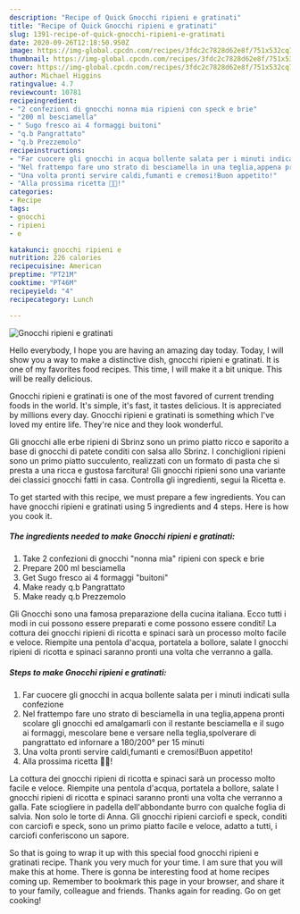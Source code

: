 ```yaml
---
description: "Recipe of Quick Gnocchi ripieni e gratinati"
title: "Recipe of Quick Gnocchi ripieni e gratinati"
slug: 1391-recipe-of-quick-gnocchi-ripieni-e-gratinati
date: 2020-09-26T12:18:50.950Z
image: https://img-global.cpcdn.com/recipes/3fdc2c7828d62e8f/751x532cq70/gnocchi-ripieni-e-gratinati-recipe-main-photo.jpg
thumbnail: https://img-global.cpcdn.com/recipes/3fdc2c7828d62e8f/751x532cq70/gnocchi-ripieni-e-gratinati-recipe-main-photo.jpg
cover: https://img-global.cpcdn.com/recipes/3fdc2c7828d62e8f/751x532cq70/gnocchi-ripieni-e-gratinati-recipe-main-photo.jpg
author: Michael Higgins
ratingvalue: 4.7
reviewcount: 10781
recipeingredient:
- "2 confezioni di gnocchi nonna mia ripieni con speck e brie"
- "200 ml besciamella"
- " Sugo fresco ai 4 formaggi buitoni"
- "q.b Pangrattato"
- "q.b Prezzemolo"
recipeinstructions:
- "Far cuocere gli gnocchi in acqua bollente salata per i minuti indicati sulla confezione"
- "Nel frattempo fare uno strato di besciamella in una teglia,appena pronti scolare gli gnocchi ed amalgamarli con il restante besciamella e il sugo ai formaggi, mescolare bene e versare nella teglia,spolverare di pangrattato ed infornare a 180/200° per 15 minuti"
- "Una volta pronti servire caldi,fumanti e cremosi!Buon appetito!"
- "Alla prossima ricetta 👩‍🍳!"
categories:
- Recipe
tags:
- gnocchi
- ripieni
- e

katakunci: gnocchi ripieni e 
nutrition: 226 calories
recipecuisine: American
preptime: "PT21M"
cooktime: "PT46M"
recipeyield: "4"
recipecategory: Lunch

---
```



![Gnocchi ripieni e gratinati](https://img-global.cpcdn.com/recipes/3fdc2c7828d62e8f/751x532cq70/gnocchi-ripieni-e-gratinati-recipe-main-photo.jpg)

Hello everybody, I hope you are having an amazing day today. Today, I will show you a way to make a distinctive dish, gnocchi ripieni e gratinati. It is one of my favorites food recipes. This time, I will make it a bit unique. This will be really delicious.

Gnocchi ripieni e gratinati is one of the most favored of current trending foods in the world. It's simple, it's fast, it tastes delicious. It is appreciated by millions every day. Gnocchi ripieni e gratinati is something which I've loved my entire life. They're nice and they look wonderful.

Gli gnocchi alle erbe ripieni di Sbrinz sono un primo piatto ricco e saporito a base di gnocchi di patete conditi con salsa allo Sbrinz. I conchiglioni ripieni sono un primo piatto succulento, realizzati con un formato di pasta che si presta a una ricca e gustosa farcitura! Gli gnocchi ripieni sono una variante dei classici gnocchi fatti in casa. Controlla gli ingredienti, segui la Ricetta e.


To get started with this recipe, we must prepare a few ingredients. You can have gnocchi ripieni e gratinati using 5 ingredients and 4 steps. Here is how you cook it.

<!--inarticleads1-->

##### The ingredients needed to make Gnocchi ripieni e gratinati:

1. Take 2 confezioni di gnocchi &#34;nonna mia&#34; ripieni con speck e brie
1. Prepare 200 ml besciamella
1. Get  Sugo fresco ai 4 formaggi &#34;buitoni&#34;
1. Make ready q.b Pangrattato
1. Make ready q.b Prezzemolo


Gli Gnocchi sono una famosa preparazione della cucina italiana. Ecco tutti i modi in cui possono essere preparati e come possono essere conditi! La cottura dei gnocchi ripieni di ricotta e spinaci sarà un processo molto facile e veloce. Riempite una pentola d&#39;acqua, portatela a bollore, salate I gnocchi ripieni di ricotta e spinaci saranno pronti una volta che verranno a galla. 

<!--inarticleads2-->

##### Steps to make Gnocchi ripieni e gratinati:

1. Far cuocere gli gnocchi in acqua bollente salata per i minuti indicati sulla confezione
1. Nel frattempo fare uno strato di besciamella in una teglia,appena pronti scolare gli gnocchi ed amalgamarli con il restante besciamella e il sugo ai formaggi, mescolare bene e versare nella teglia,spolverare di pangrattato ed infornare a 180/200° per 15 minuti
1. Una volta pronti servire caldi,fumanti e cremosi!Buon appetito!
1. Alla prossima ricetta 👩‍🍳!


La cottura dei gnocchi ripieni di ricotta e spinaci sarà un processo molto facile e veloce. Riempite una pentola d&#39;acqua, portatela a bollore, salate I gnocchi ripieni di ricotta e spinaci saranno pronti una volta che verranno a galla. Fate sciogliere in padella dell&#39;abbondante burro con qualche foglia di salvia. Non solo le torte di Anna. Gli gnocchi ripieni carciofi e speck, conditi con carciofi e speck, sono un primo piatto facile e veloce, adatto a tutti, i carciofi conferiscono un sapore. 

So that is going to wrap it up with this special food gnocchi ripieni e gratinati recipe. Thank you very much for your time. I am sure that you will make this at home. There is gonna be interesting food at home recipes coming up. Remember to bookmark this page in your browser, and share it to your family, colleague and friends. Thanks again for reading. Go on get cooking!
